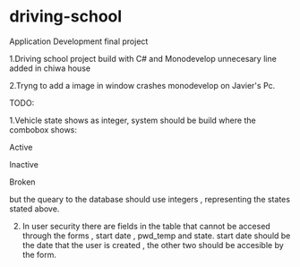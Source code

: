 # driving-school
Application Development final project

1.Driving school project build with C# and Monodevelop
unnecesary line added in chiwa house

2.Tryng to add a image in window crashes monodevelop on Javier's Pc.

TODO:

1.Vehicle state shows as integer, system should be build where the combobox shows:

Active

Inactive

Broken

but the queary to the database should use integers , representing the states stated above. 

2. In user security there are fields in the table that cannot be accesed through the forms , start date , pwd_temp and state.
   start date should be the date that the user is created , the other two should be accesible by the form. 
